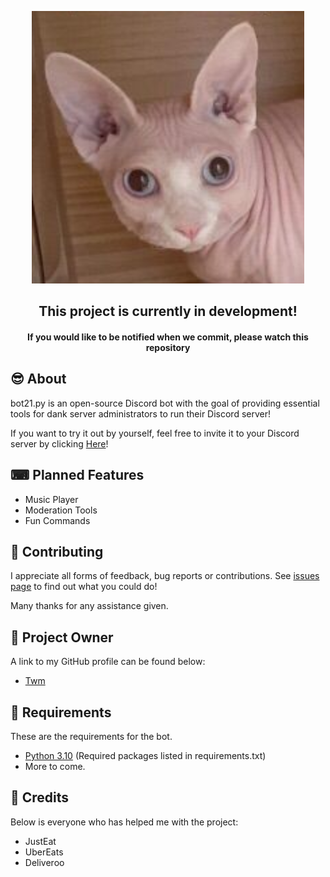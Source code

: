 <p align="center">
  <img src="docs/logo.png" />
</p>

<h2 align="center">
    This project is currently in development!<br>
</h2>
<h4 align="center">
    If you would like to be notified when we commit, please watch this repository
</h4>


## 😎 About

bot21.py is an open-source Discord bot with the goal of providing essential tools for dank server administrators to run their Discord server!

If you want to try it out by yourself, feel free to invite it to your Discord server by clicking [Here](https://discord.com/api/oauth2/authorize?client_id=1017155792048230520&permissions=8&scope=bot)!

## ⌨ Planned Features
- Music Player
- Moderation Tools
- Fun Commands

## 🐑 Contributing
I appreciate all forms of feedback, bug reports or contributions. See [issues page](https://github.com/Twm757/discord-bot/issues) to find out what you could do!

Many thanks for any assistance given.

## 👑 Project Owner 
A link to my GitHub profile can be found below:

- [Twm](https://github.com/Twm757)

## 📜 Requirements
These are the requirements for the bot.

- [Python 3.10](https://www.python.org/downloads) (Required packages listed in requirements.txt)
- More to come.

## 💖 Credits
Below is everyone who has helped me with the project:

- JustEat
- UberEats
- Deliveroo